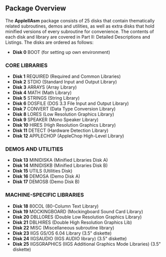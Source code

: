 ## Package Overview

The **AppleIIAsm** package consists of 25 disks that contain thematically related subroutines, demos and utilities, as well as extra disks that hold minified versions of every subroutine for convenience. The contents of each disk and library are covered in Part II: Detailed Descriptions and Listings. The disks are ordered as follows:

- **Disk 0**	BOOT (for setting up own environment)

### CORE LIBRARIES

 - **Disk 1**	REQUIRED (Required and Common Libraries)
 - **Disk 2**	STDIO (Standard Input and Output Library)
 - **Disk 3**	ARRAYS (Array Library) 
 - **Disk 4**	MATH (Math Library) 
 - **Disk 5**	STRINGS (String Library)
 - **Disk 6**	DOSFILE (DOS 3.3 File Input and Output Library)
 - **Disk 7**	CONVERT (Data Type Conversion Library)
 - **Disk 8**	LORES (Low Resolution Graphics Library)
 - **Disk 9**	SPEAKER (Mono Speaker Library)
 - **Disk 10**	HIRES (High Resolution Graphics Library)
 - **Disk 11**	DETECT (Hardware Detection Library)
 - **Disk 12**	APPLECHOP (AppleChop High-Level Library)

### DEMOS AND UTILITIES

 - **Disk 13**	MINIDISKA (Minified Libraries Disk A)
 - **Disk 14**	MINIDISKB (Minified Libraries Disk B)
 - **Disk 15**	UTILS (Utilities Disk)
 - **Disk 16**	DEMOSA (Demo Disk A)
 - **Disk 17**	DEMOSB (Demo Disk B)

### MACHINE-SPECIFIC LIBRARIES

 - **Disk 18**	80COL (80-Column Text Library)
 - **Disk 19**	MOCKINGBOARD (Mockingboard Sound Card Library)
 - **Disk 20**	DBLLORES (Double Low Resolution Graphics Library)
 - **Disk 21**	DBLHIRES (Double High Resolution Graphics Lib)
 - **Disk 22**	 MISC (Miscellaneous subroutine library)
 - **Disk 23**	IIGS GS/OS 6.04 Library (3.5" diskette)
 - **Disk 24**	IIGSAUDIO (IIGS AUDIO library) (3.5" diskette)
 - **Disk 25**	IIGSGRAPHICS (IIGS Additional Graphics Mode Libraries) (3.5" diskette)


